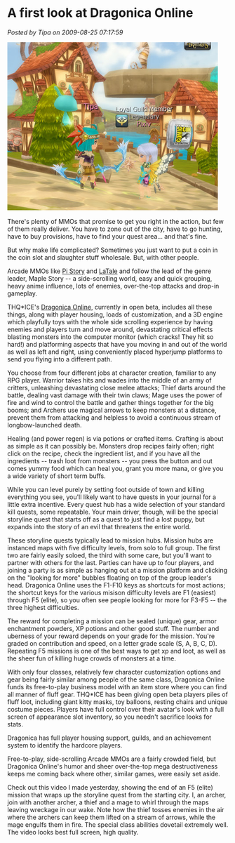 # A first look at Dragonica Online

*Posted by Tipa on 2009-08-25 07:17:59*

![Gawking at passers-by in Dragonica Online](../uploads/2009/08/Dragonica-2009-08-24-08-03-50-41.jpg "Gawking at passers-by in Dragonica Online")

There's plenty of MMOs that promise to get you right in the action, but few of them really deliver. You have to zone out of the city, have to go hunting, have to buy provisions, have to find your quest area... and that's fine.

But why make life complicated? Sometimes you just want to put a coin in the coin slot and slaughter stuff wholesale. But, with other people.

Arcade MMOs like [Pi Story](../index.php/2008/10/12/pi-story-one-in-a-thousand/) and [LaTale](http://latale.ogplanet.com/) and follow the lead of the genre leader, Maple Story -- a side-scrolling world, easy and quick grouping, heavy anime influence, lots of enemies, over-the-top attacks and drop-in gameplay.

THQ*ICE's [Dragonica Online](http://dragonica.thqice.com/), currently in open beta, includes all these things, along with player housing, loads of customization, and a 3D engine which playfully toys with the whole side scrolling experience by having enemies and players turn and move around, devastating critical effects blasting monsters into the computer monitor (which cracks! They hit so hard!) and platforming aspects that have you moving in and out of the world as well as left and right, using conveniently placed hyperjump platforms to send you flying into a different path.

You choose from four different jobs at character creation, familiar to any RPG player. Warrior takes hits and wades into the middle of an army of critters, unleashing devastating close melee attacks; Thief darts around the battle, dealing vast damage with their twin claws; Mage uses the power of fire and wind to control the battle and gather things together for the big booms; and Archers use magical arrows to keep monsters at a distance, prevent them from attacking and helpless to avoid a continuous stream of longbow-launched death.

Healing (and power regen) is via potions or crafted items. Crafting is about as simple as it can possibly be. Monsters drop recipes fairly often; right click on the recipe, check the ingredient list, and if you have all the ingredients -- trash loot from monsters -- you press the button and out comes yummy food which can heal you, grant you more mana, or give you a wide variety of short term buffs.

While you can level purely by setting foot outside of town and killing everything you see, you'll likely want to have quests in your journal for a little extra incentive. Every quest hub has a wide selection of your standard kill quests, some repeatable. Your main driver, though, will be the special storyline quest that starts off as a quest to just find a lost puppy, but expands into the story of an evil that threatens the entire world.

These storyline quests typically lead to mission hubs. Mission hubs are instanced maps with five difficulty levels, from solo to full group. The first two are fairly easily soloed, the third with some care, but you'll want to partner with others for the last. Parties can have up to four players, and joining a party is as simple as hanging out at a mission platform and clicking on the "looking for more" bubbles floating on top of the group leader's head. Dragonica Online uses the F1-F10 keys as shortcuts for most actions; the shortcut keys for the various misison difficulty levels are F1 (easiest) through F5 (elite), so you often see people looking for more for F3-F5 -- the three highest difficulties.

The reward for completing a mission can be sealed (unique) gear, armor enchantment powders, XP potions and other good stuff. The number and uberness of your reward depends on your grade for the mission. You're graded on contribution and speed, on a letter grade scale (S, A, B, C, D). Repeating F5 missions is one of the best ways to get xp and loot, as well as the sheer fun of killing huge crowds of monsters at a time.

With only four classes, relatively few character customization options and gear being fairly similar among people of the same class, Dragonica Online funds its free-to-play business model with an item store where you can find all manner of fluff gear. THQ*ICE has been giving open beta players piles of fluff loot, including giant kitty masks, toy balloons, resting chairs and unique costume pieces. Players have full control over their avatar's look with a full screen of appearance slot inventory, so you needn't sacrifice looks for stats.

Dragonica has full player housing support, guilds, and an achievement system to identify the hardcore players.

Free-to-play, side-scrolling Arcade MMOs are a fairly crowded field, but Dragonica Online's humor and sheer over-the-top mega destructiveness keeps me coming back where other, similar games, were easily set aside.

Check out this video I made yesterday, showing the end of an F5 (elite) mission that wraps up the storyline quest from the starting city. I, an archer, join with another archer, a thief and a mage to whirl through the maps leaving wreckage in our wake. Note how the thief tosses enemies in the air where the archers can keep them lifted on a stream of arrows, while the mage engulfs them in fire. The special class abilities dovetail extremely well. The video looks best full screen, high quality.



